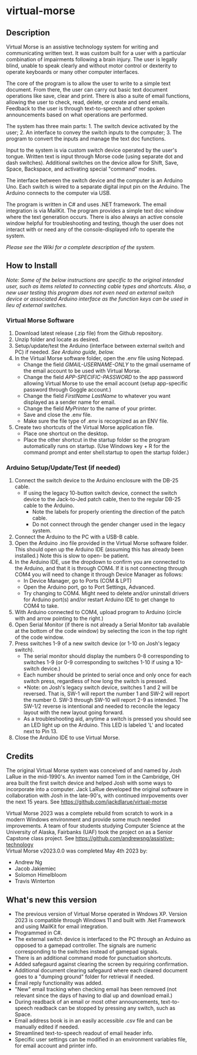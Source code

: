 # virtual-morse

## Description

Virtual Morse is an assistive technology system for writing and communicating written text. It was custom built for a user with a particular combination of impairments following a brain injury. The user is legally blind, unable to speak clearly and without motor control or dexterity to operate keyboards or many other computer interfaces.  

The core of the program is to allow the user to write to a simple text document. From there, the user can carry out basic text document operations like save, clear and print. There is also a suite of email functions, allowing the user to check, read, delete, or create and send emails. Feedback to the user is through text-to-speech and other spoken announcements based on what operations are performed.

The system has three main parts: 1. The switch device activated by the user; 2. An interface to convey the switch inputs to the computer; 3. The program to convert the inputs and manage the text doc functions.

Input to the system is via custom switch device operated by the user's tongue. Written text is input through Morse code (using separate dot and dash switches). Additional switches on the device allow for Shift, Save, Space, Backspace, and activating special "command" modes.

The interface between the switch device and the computer is an Arduino Uno.  Each switch is wired to a separate digital input pin on the Arduino.  The Arduino connects to the computer via USB.

The program is written in C# and uses .NET framework.  The email integration is via MailKit.  The program provides a simple text doc window where the text generation occurs.  There is also always an active console window helpful for troubleshooting and testing, though the user does not interact with or need any of the console-displayed info to operate the system.

*Please see the Wiki for a complete description of the system.*

## How to Install
*Note: Some of the below instructions are specific to the original intended user, such as items related to connecting cable types and shortcuts. Also, a new user testing this program does not even need an external switch device or associated Arduino interface as the function keys can be used in lieu of external switches.*
### Virtual Morse Software
1. Download latest release (.zip file) from the Github repository.
2. Unzip folder and locate as desired.
3. Setup/update/test the Arduino (interface between external switch and PC) if needed. *See Arduino guide, below.*
4. In the Virtual Morse software folder, open the .env file using Notepad.  
	- Change the field *GMAIL-USERNAME-ONLY* to the gmail username of the email account to be used with Virtual Morse.
	- Change the field *APP-SPECIFIC-PASSWORD* to the app password allowing Virtual Morse to use the email account (setup app-specific password through Goggle account.)
	- Change the field *FirstName LastName* to whatever you want displayed as a sender name for email.
	- Change the field *MyPrinter* to the name of your printer.
	- Save and close the .env file.
	- Make sure the file type of .env is recognized as an ENV file.
5. Create two shortcuts of the Virtual Morse application file.
	- Place one shortcut on the desktop.
	- Place the other shortcut in the startup folder so the program automatically runs on startup.
	(Use Windows key + R for the command prompt and enter shell:startup to open the startup folder.)
### Arduino Setup/Update/Test (if needed)
1. Connect the switch device to the Arduino enclosure with the DB-25 cable.
	- If using the legacy 10-button switch device, connect the switch device to the Jack-to-Jed patch cable, then to the regular DB-25 cable to the Arduino.
		- Note the labels for properly orienting the direction of the patch cable.
		- Do not connect through the gender changer used in the legacy system.
2. Connect the Arduino to the PC with a USB-B cable.
3. Open the Arduino .ino file provided in the Virtual Morse software folder. This should open up the Arduino IDE (assuming this has already been installed.)  Note this is slow to open- be patient.
4. In the Arduino IDE, use the dropdown to confirm you are connected to the Arduino, and that it is through COM4. If it is not connecting through COM4 you will need to change it through Device Manager as follows:
	- In Device Manager, go to Ports (COM & LPT)
	- Open the Arduino port, go to Port Settings, Advanced.
	- Try changing to COM4.  Might need to delete and/or uninstall drivers for Arduino port(s) and/or restart Arduino IDE to get change to COM4 to take.
5. With Arduino connected to COM4, upload program to Arduino (circle with and arrow pointing to the right.)
6. Open Serial Monitor (if there is not already a Serial Monitor tab available at the bottom of the code window) by selecting the icon in the top right of the code window.
7. Press switches 1-9 of a new switch device (or 1-10 on Josh's legacy switch).
	- The serial monitor should display the numbers 0-8 corresponding to switches 1-9 (or 0-9 corresponding to switches 1-10 if using a 10-switch device.)
	- Each number should be printed to serial once and only once for each switch press, regardless of how long the switch is pressed.
	- *Note: on Josh's legacy switch device, switches 1 and 2 will be reversed.  That is, SW-1 will report the number 1 and SW-2 will report the number 0.  SW-3 through SW-10 will report 2-9 as intended. The SW-1/2 reverse is intentional and needed to reconcile the legacy layout with the new layout going forward.
	- As a troubleshooting aid, anytime a switch is pressed you should see an LED light up on the Arduino.  This LED is labeled 'L' and located next to Pin 13.
8. Close the Arduino IDE to use Virtual Morse.	


## Credits
The original Virtual Morse system was conceived of and named by Josh LaRue in the mid-1990's. An inventor named Tom in the Cambridge, OH area built the first switch device and helped Josh with some ways to incorporate into a computer.
Jack LaRue developed the original software in collaboration with Josh in the late-90's, with continued imrpovements over the next 15 years. See https://github.com/jackdlarue/virtual-morse

Virtual Morse 2023 was a complete rebuild from scratch to work in a modern Windows environment and provide some much needed improvements. A team of four students studying Computer Science at the University of Alaska, Fairbanks (UAF) took the project on as a Senior Capstone class project. See https://github.com/andrewsng/assistive-technology  
Virtual Morse v2023.0.0 was completed May 4th 2023 by:
- Andrew Ng
- Jacob Jakiemiec
- Solomon Himelbloom
- Travis Winterton



## What's new this version
- The previous version of Virtual Morse operated in Wndows XP.  Version 2023 is compatible through Windows 11 and 
built with .Net Framework and using MailKit for email integration.
- Programmed in C#.
- The external switch device is interfaced to the PC through an Arduino as opposed to a gamepad controller.  The signals are numeric corresponding to the switches instead of gamepad signals.
- There is an additional command mode for punctuation shortcuts.
- Added safegaurd against clearing the screen by requiring confirmation.
- Additional document clearing safegaurd where each cleared document goes to a "dumping ground" folder for retrieval if needed.
- Email reply functionality was added.
- "New" email tracking when checking email has been removed (not relevant since the days of having to dial up and download email.)
- During readback of an email or most other announcements, text-to-speech readback can be stopped by pressing any switch, such as Space.
- Email address book is in an easily accessible .csv file and can be manually edited if needed.
- Streamlined text-to-speech readout of email header info.
- Specific user settings can be modified in an environment variables file, for email account and printer info.





